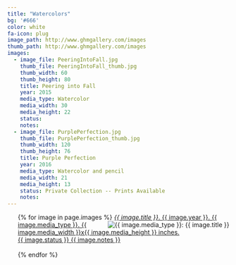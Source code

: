```yaml
---
title: "Watercolors"
bg: '#666'
color: white
fa-icon: plug
image_path: http://www.ghmgallery.com/images
thumb_path: http://www.ghmgallery.com/images
images:
  - image_file: PeeringIntoFall.jpg	
    thumb_file: PeeringIntoFall_thumb.jpg
    thumb_width: 60
    thumb_height: 80
    title: Peering into Fall
    year: 2015
    media_type: Watercolor
    media_width: 30
    media_height: 22
    status: 
    notes:
  - image_file: PurplePerfection.jpg
    thumb_file: PurplePerfection_thumb.jpg
    thumb_width: 120
    thumb_height: 76
    title: Purple Perfection
    year: 2016
    media_type: Watercolor and pencil
    media_width: 21
    media_height: 13
    status: Private Collection -- Prints Available
    notes:
---
```

<a name="watercolors"></a>
<!-- {% if image.thumb_height %}height="80"{% endif %}" -->
<ul class="photo-gallery">
  {% for image in page.images %}
    <a target="_blank" href="{{ page.image_path }}/{{ image.image_file }}">
    <img align="right" src="{{ page.thumb_path }}/{{ image.thumb_file }}"
      {% if image.thumb_width %}width="{{ image.thumb_width }}"{% endif %}
      {% if image.thumb_height %}height="{{ image.thumb_height }}"{% endif %}
    alt='{{ image.media_type }}: {{ image.title }}'> 
    <em>{{ image.title }}</em>. {{ image.year }}. {{ image.media_type }}. {{ image.media_width }}x{{ image.media_height }} inches.
    <br />{{ image.status }} {{ image.notes }}
    </a><br style="clear: both;" /><br />
  {% endfor %}
</ul>
